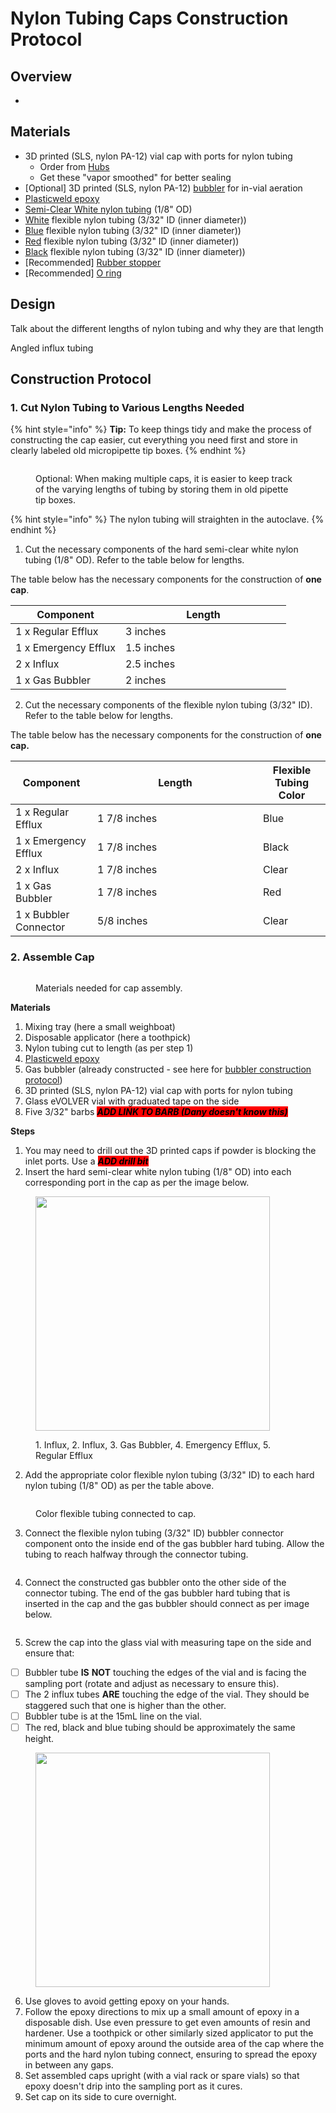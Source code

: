 # Nylon Tubing Caps Construction Protocol

## Overview

*

## Materials

* 3D printed (SLS, nylon PA-12) vial cap with ports for nylon tubing
  * Order from [Hubs](https://hubs.com/)
  * Get these "vapor smoothed" for better sealing
* \[Optional] 3D printed (SLS, nylon PA-12) [bubbler](../bubblers-in-vial-aeration/) for in-vial aeration
* [Plasticweld epoxy](https://www.mcmaster.com/7605A5/)&#x20;
* [Semi-Clear White nylon tubing](https://www.mcmaster.com/9685T1/) (1/8" OD)&#x20;
* [White](https://www.mcmaster.com/51135K14/) flexible nylon tubing (3/32" ID (inner diameter))&#x20;
* [Blue](https://www.mcmaster.com/5236K821/) flexible nylon tubing (3/32" ID (inner diameter))
* [Red](https://www.mcmaster.com/5236K32/) flexible nylon tubing (3/32" ID (inner diameter))
* [Black](https://www.mcmaster.com/5236K822/) flexible nylon tubing (3/32" ID (inner diameter))
* \[Recommended] [Rubber stopper ](https://www.mcmaster.com/9277K37/)
* \[Recommended] [O ring](https://www.mcmaster.com/1171N163/)

## Design

Talk about the different lengths of nylon tubing and why they are that length

Angled influx tubing

## Construction Protocol

### 1. Cut Nylon Tubing to Various Lengths Needed

{% hint style="info" %}
**Tip:** To keep things tidy and make the process of constructing the cap easier, cut everything you need first and store in clearly labeled old micropipette tip boxes.
{% endhint %}

<figure><img src="../../../.gitbook/assets/IMG_7008.jpeg" alt=""><figcaption><p>Optional: When making multiple caps, it is easier to keep track of the varying lengths of tubing by storing them in old pipette tip boxes. </p></figcaption></figure>

{% hint style="info" %}
The nylon tubing will straighten in the autoclave.
{% endhint %}

1. Cut the necessary components of the hard semi-clear white nylon tubing (1/8" OD). Refer to the table below for lengths.

The table below has the necessary components for the construction of **one cap**.&#x20;

<table><thead><tr><th>Component</th><th width="249">Length</th></tr></thead><tbody><tr><td>1 x Regular Efflux</td><td>3 inches</td></tr><tr><td>1 x Emergency Efflux</td><td>1.5 inches</td></tr><tr><td>2 x Influx</td><td>2.5 inches</td></tr><tr><td>1 x Gas Bubbler</td><td>2 inches</td></tr></tbody></table>

2. Cut the necessary components of the flexible nylon tubing (3/32" ID). Refer to the table below for lengths.&#x20;

The table below has the necessary components for the construction of **one cap.**

<table><thead><tr><th>Component</th><th width="249">Length</th><th>Flexible Tubing Color</th></tr></thead><tbody><tr><td>1 x Regular Efflux</td><td>1 7/8 inches</td><td>Blue</td></tr><tr><td>1 x Emergency Efflux</td><td>1 7/8 inches</td><td>Black</td></tr><tr><td>2 x Influx </td><td>1 7/8 inches</td><td>Clear</td></tr><tr><td>1 x Gas Bubbler </td><td>1 7/8 inches</td><td>Red</td></tr><tr><td>1 x Bubbler Connector </td><td>5/8 inches</td><td>Clear</td></tr></tbody></table>

### 2. Assemble Cap

<figure><img src="../../../.gitbook/assets/IMG_7002.jpeg" alt=""><figcaption><p>Materials needed for cap assembly.</p></figcaption></figure>

**Materials**

1. Mixing tray (here a small weighboat)&#x20;
2. Disposable applicator (here a toothpick)
3. Nylon tubing cut to length (as per step 1)
4. [Plasticweld epoxy](https://www.mcmaster.com/7605A5/)&#x20;
5. Gas bubbler (already constructed - see here for [bubbler construction protocol](../bubblers-in-vial-aeration/bubbler-construction-protocol.md))
6. 3D printed (SLS, nylon PA-12) vial cap with ports for nylon tubing
7. Glass eVOLVER vial with graduated tape on the side&#x20;
8. Five 3/32" barbs _<mark style="background-color:red;">**ADD LINK TO BARB (Dany doesn't know this)**</mark>_

**Steps**

1. You may need to drill out the 3D printed caps if powder is blocking the inlet ports. Use a _<mark style="background-color:red;">**ADD  drill bit**</mark>_
2. Insert the hard semi-clear white nylon tubing (1/8" OD) into each corresponding port in the cap as per the image below.

<figure><img src="../../../.gitbook/assets/IMG_7004.png" alt="" width="375"><figcaption><p>1. Influx, 2. Influx, 3. Gas Bubbler, 4. Emergency Efflux, 5. Regular Efflux</p></figcaption></figure>

2. Add the appropriate color flexible nylon tubing (3/32" ID) to each hard nylon tubing (1/8" OD) as per the table above.

<figure><img src="../../../.gitbook/assets/IMG_7007.jpeg" alt=""><figcaption><p>Color flexible tubing connected to cap.</p></figcaption></figure>

3. Connect the flexible nylon tubing (3/32" ID) bubbler connector component onto the inside end of the gas bubbler hard tubing. Allow the tubing to reach halfway through the connector tubing.&#x20;

<figure><img src="../../../.gitbook/assets/IMG_7005 (2).jpeg" alt=""><figcaption></figcaption></figure>

4. Connect the constructed gas bubbler onto the other side of the connector tubing. The end of the gas bubbler hard tubing that is inserted in the cap and the gas bubbler should connect as per image below.&#x20;

<figure><img src="../../../.gitbook/assets/IMG_7006.jpeg" alt=""><figcaption></figcaption></figure>

5. Screw the cap into the glass vial with measuring tape on the side and ensure that:

* [ ] Bubbler tube **IS** **NOT** touching the edges of the vial and is facing the sampling port (rotate and adjust as necessary to ensure this).
* [ ] The 2 influx tubes **ARE** touching the edge of the vial. They should be staggered such that one is higher than the other.&#x20;
* [ ] Bubbler tube is at the 15mL line on the vial.&#x20;
* [ ] The red, black and blue tubing should be approximately the same height.

<figure><img src="../../../.gitbook/assets/IMG_7009.jpeg" alt="" width="375"><figcaption></figcaption></figure>

6. Use gloves to avoid getting epoxy on your hands.
7. Follow the epoxy directions to mix up a small amount of epoxy in a disposable dish. Use even pressure to get even amounts of resin and hardener. Use a toothpick or other similarly sized applicator to put the minimum amount of epoxy around the outside area of the cap where the ports and the hard nylon tubing connect, ensuring to spread the epoxy in between any gaps.
8. Set assembled caps upright (with a vial rack or spare vials) so that epoxy doesn't drip into the sampling port as it cures.
9. Set cap on its side to cure overnight.&#x20;

